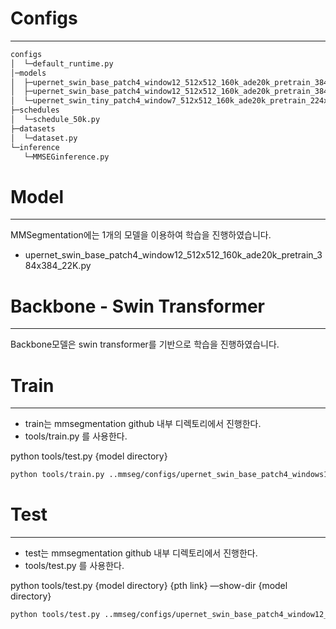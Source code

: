 # Configs

---

```markdown
configs
│  └─default_runtime.py
│─models
│  ├─upernet_swin_base_patch4_window12_512x512_160k_ade20k_pretrain_384x384_22K.py
│  ├─upernet_swin_base_patch4_window12_512x512_160k_ade20k_pretrain_384x384_1K.py
│  └─upernet_swin_tiny_patch4_window7_512x512_160k_ade20k_pretrain_224x224_1K.py  
├─schedules
│  └─schedule_50k.py
├─datasets
│  └─dataset.py
└─inference
   └─MMSEGinference.py
```

# Model

---

MMSegmentation에는 1개의 모델을 이용하여 학습을 진행하였습니다.

- upernet_swin_base_patch4_window12_512x512_160k_ade20k_pretrain_384x384_22K.py

# Backbone - Swin Transformer

---

Backbone모델은 swin transformer를 기반으로 학습을 진행하였습니다.

# Train

---

- train는 mmsegmentation github 내부 디렉토리에서 진행한다.
- tools/train.py 를 사용한다.

python tools/test.py {model directory} 

```markdown
python tools/train.py ..mmseg/configs/upernet_swin_base_patch4_windows12_512x512_160k_ade20k_pretrain_384x384_22K.py 
```

# Test

---

- test는 mmsegmentation github 내부 디렉토리에서 진행한다.
- tools/test.py 를 사용한다.

python tools/test.py {model directory} {pth link} —show-dir {model directory}

```markdown
python tools/test.py ..mmseg/configs/upernet_swin_base_patch4_window12_512x512_160k_ade20k_pretrain_384x384_22K.py ../mmseg/latest.pth --show-dir../mmseg/configs/upernet_swin_base_patch4_windows12_512x512_160k_ade20k_pretrain_384x384_22K
```
